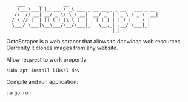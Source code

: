 ```
    ___     _        __                                
    /___\___| |_ ___ / _\ ___ _ __ __ _ _ __   ___ _ __ 
   //  // __| __/ _ \\ \ / __| '__/ _` | '_ \ / _ \ '__|
  / \_// (__| || (_) |\ \ (__| | | (_| | |_) |  __/ |   
  \___/ \___|\__\___/\__/\___|_|  \__,_| .__/ \___|_|   
                                       |_|              
```    

OctoScraper is a web scraper that allows to donwload web resources. Currenlty it clones images from any website.

Allow reqwest to work propertly:
```
sudo apt install libssl-dev
```

Compile and run application:
```
cargo run
```